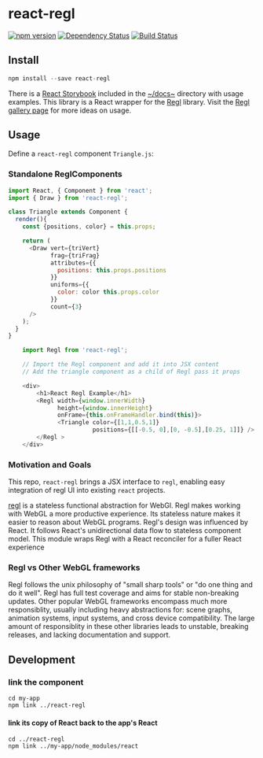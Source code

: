 # react-regl

[![npm version](https://badge.fury.io/js/react-regl.svg)](https://badge.fury.io/js/react-regl)
[![Dependency Status](https://david-dm.org/kevzettler/react-regl.svg)](https://david-dm.org/kevzettler/react-regl)
[![Build Status](https://travis-ci.org/kevzettler/react-regl.svg?branch=master)](https://travis-ci.org/kevzettler/react-regl)

## Install

```javascript
npm install --save react-regl
```

There is a [React Storybook](https://storybook.js.org/) included in the [~/docs~](./docs) directory with usage examples. This library is a React wrapper for the [Regl](http://regl.party/) library. Visit the [Regl gallery page](http://regl.party/examples) for more ideas on usage.

## Usage

Define a `react-regl` component `Triangle.js`:

### Standalone ReglComponents
```javascript
import React, { Component } from 'react';
import { Draw } from 'react-regl';

class Triangle extends Component {
  render(){
    const {positions, color} = this.props;

    return (
      <Draw vert={triVert}
            frag={triFrag}
            attributes={{
              positions: this.props.positions
            }}
            uniforms={{
              color: color this.props.color
            }}
            count={3}
      />
    );
  }
}
```

```javascript
    import Regl from 'react-regl';

    // Import the Regl component and add it into JSX content
    // Add the triangle component as a child of Regl pass it props

    <div>
        <h1>React Regl Example</h1>
        <Regl width={window.innerWidth}
              height={window.innerHeight}
              onFrame={this.onFrameHandler.bind(this)}>
              <Triangle color={[1,1,0.5,1]}
                        positions={[[-0.5, 0],[0, -0.5],[0.25, 1]]} />
        </Regl >
    </div>
```

### Motivation and Goals
This repo, `react-regl` brings a JSX interface to `regl`, enabling easy integration of regl UI into existing `react` projects.

[regl](http://regl.party/) is a stateless functional abstraction for WebGl. Regl makes working with WebGL a more productive experience. Its stateless nature makes it easier to reason about WebGL programs. Regl's design was influenced by React. It follows React's unidirectional data flow to stateless component model. This module wraps Regl with a React reconciler for a fuller React experience

### Regl vs Other WebGL frameworks
Regl follows the unix philosophy of "small sharp tools" or "do one thing and do it well". Regl has full test coverage and aims for stable non-breaking updates. Other popular WebGL frameworks encompass much more responsiblity, usually including heavy abstractions for: scene graphs, animation systems, input systems, and cross device compatibility. The large amount of responsiblity in these other libraries leads to unstable, breaking releases, and lacking documentation and support.

## Development

### link the component
```
cd my-app
npm link ../react-regl
```

#### link its copy of React back to the app's React
```
cd ../react-regl
npm link ../my-app/node_modules/react
```
